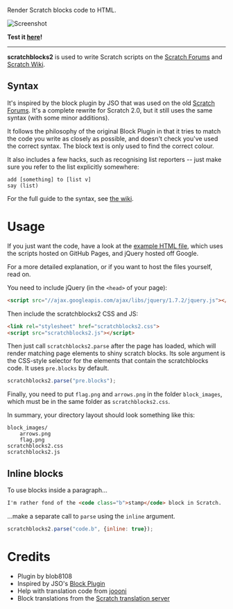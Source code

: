 Render Scratch blocks code to HTML.

![Screenshot](http://blob8108.github.io/scratchblocks2/screenshot.png)

**Test it [here](http://blob8108.github.io/scratchblocks2/)!**

---

**scratchblocks2** is used to write Scratch scripts on the [Scratch
Forums](http://scratch.mit.edu/discuss/topic/14772/) and [Scratch
Wiki](http://wiki.scratch.mit.edu/wiki/Block_Plugin).

## Syntax

It's inspired by the block plugin by JSO that was used on
the old [Scratch Forums](http://scratch.mit.edu/discuss/). It's a complete
rewrite for Scratch 2.0, but it still uses the same syntax (with some minor
additions).

It follows the philosophy of the original Block Plugin in that it tries to match
the code you write as closely as possible, and doesn't check you've used the
correct syntax. The block text is only used to find the correct colour.

It also includes a few hacks, such as recognising list reporters -- just make
sure you refer to the list explicitly somewhere:

    add [something] to [list v]
    say (list)

For the full guide to the syntax, see [the
wiki](http://wiki.scratch.mit.edu/wiki/Block_Plugin/Syntax).


# Usage

If you just want the code, have a look at the [example HTML
file](http://github.com/blob8108/scratchblocks2/blob/master/example.html),
which uses the scripts hosted on GitHub Pages, and jQuery hosted off Google.

For a more detailed explanation, or if you want to host the files yourself, read on.

You need to include jQuery (in the `<head>` of your page):

```html
<script src="//ajax.googleapis.com/ajax/libs/jquery/1.7.2/jquery.js"></script>
```

Then include the scratchblocks2 CSS and JS:

```html
<link rel="stylesheet" href="scratchblocks2.css">
<script src="scratchblocks2.js"></script>
```

Then just call `scratchblocks2.parse` after the page has loaded, which will
render matching page elements to shiny scratch blocks. Its sole argument is the
CSS-style selector for the elements that contain the scratchblocks code. It
uses `pre.blocks` by default.

```js
scratchblocks2.parse("pre.blocks");
```

Finally, you need to put `flag.png` and `arrows.png` in the folder
`block_images`, which must be in the same folder as `scratchblocks2.css`.

In summary, your directory layout should look something like this:

    block_images/
        arrows.png
        flag.png
    scratchblocks2.css
    scratchblocks2.js

## Inline blocks

To use blocks inside a paragraph...

```html
I'm rather fond of the <code class="b">stamp</code> block in Scratch.
```

...make a separate call to `parse` using the `inline` argument.

```js
scratchblocks2.parse("code.b", {inline: true});
```


# Credits

* Plugin by blob8108
* Inspired by JSO's [Block Plugin](http://wiki.scratch.mit.edu/wiki/Block_Plugin)
* Help with translation code from [joooni](http://scratch.mit.edu/users/joooni/)
* Block translations from the [Scratch translation server](http://translate.scratch.mit.edu/)
